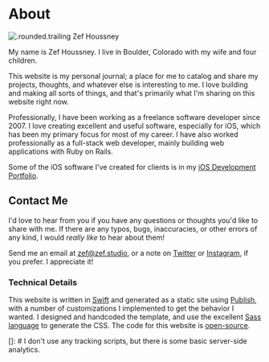 # About

![.rounded.trailing Zef Houssney](zef-houssney.jpg)

My name is Zef Houssney. I live in Boulder, Colorado with my wife and four
children.

This website is my personal journal; a place for me to catalog and share my
projects, thoughts, and whatever else is interesting to me. I love building and
making all sorts of things, and that's primarily what I'm sharing on this
website right now.

Professionally, I have been working as a freelance software developer since
2007. I love creating excellent and useful software, especially for iOS, which
has been my primary focus for most of my career. I have also worked
professionally as a full-stack web developer, mainly building web applications
with Ruby on Rails.

Some of the iOS software I've created for clients is in my [iOS Development
Portfolio](/portfolio).

## Contact Me

I'd love to hear from you if you have any questions or thoughts you'd like to
share with me. If there are any typos, bugs, inaccuracies, or other errors of
any kind, I would _really like_ to hear about them!

Send me an email at [zef@zef.studio](mailto:zef@zef.studio), or a note
on [Twitter](https://twitter.com/zefhous/) or
[Instagram](https://www.instagram.com/zefhous/), if you prefer. I appreciate it!

<h3 class="centered">Technical Details</h3>

This website is written in [Swift](https://swift.org) and generated as a static
site using [Publish](https://github.com/JohnSundell/Publish), with a number of
customizations I implemented to get the behavior I wanted.
I designed and handcoded the template, and use the excellent
[Sass language](https://sass-lang.com) to generate the CSS.
The code for this website is [open-source](https://github.com/zef/zef.studio).

[]: # I don't use any tracking scripts, but there is some basic server-side analytics.

